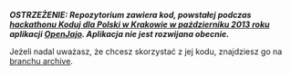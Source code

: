 ***OSTRZEŻENIE: Repozytorium zawiera kod, powstałej podczas [hackathonu Koduj dla Polski w Krakowie w październiku 2013 roku](http://fundament.ngo/pl/2013/10/18/juz-za-tydzien-pierwszy-hackaton-koduj-dla-polski/) aplikacji [OpenJajo](https://forum.kodujdlapolski.pl/t/projekt-openjajo/2020). Aplikacja nie jest rozwijana obecnie.***

Jeżeli nadal uważasz, że chcesz skorzystać z jej kodu, znajdziesz go na [branchu archive](https://github.com/kodujdlapolski/openjajo/tree/archive).
